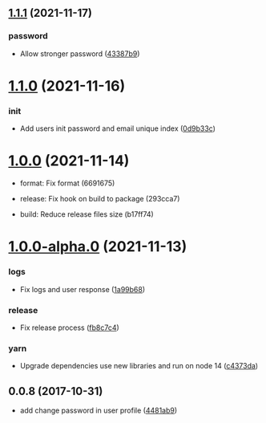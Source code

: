 ## [1.1.1](https://github.com/neo9/n9-node-microservice-skeleton/compare/1.1.0...1.1.1) (2021-11-17)


### password

* Allow stronger password ([43387b9](https://github.com/neo9/n9-node-microservice-skeleton/commit/43387b9961bd63a211e8077e09dbf33692b01064))

# [1.1.0](https://github.com/neo9/n9-node-microservice-skeleton/compare/1.0.0...1.1.0) (2021-11-16)


### init

* Add users init password and email unique index ([0d9b33c](https://github.com/neo9/n9-node-microservice-skeleton/commit/0d9b33ca9b0d27e19c08dbe078cf2bc70609a341))

# [1.0.0](https://github.com/neo9/n9-node-microservice-skeleton/compare/1.0.0-alpha.3...1.0.0) (2021-11-14)

* format: Fix format (6691675)
* release: Fix hook on build to package (293cca7)

* build: Reduce release files size (b17ff74)



# [1.0.0-alpha.0](https://github.com/neo9/n9-node-microservice-skeleton/compare/0.3.1...1.0.0-alpha.0) (2021-11-13)


### logs

* Fix logs and user response ([1a99b68](https://github.com/neo9/n9-node-microservice-skeleton/commit/1a99b68034fa2c3cd29f84796fc7cc78a2186b78))

### release

* Fix release process ([fb8c7c4](https://github.com/neo9/n9-node-microservice-skeleton/commit/fb8c7c4d6bb14f4527041668b9ba9a5ca9c72d3f))

### yarn

* Upgrade dependencies use new libraries and run on node 14 ([c4373da](https://github.com/neo9/n9-node-microservice-skeleton/commit/c4373dae7f81b3e65a21d54a9ea7dc798e35b1d5))

<a name="0.0.8"></a>

## 0.0.8 (2017-10-31)

- add change password in user profile ([4481ab9](https://github.com/kdonoel-daniel/kdonoel-daniel-api/commit/4481ab9))
